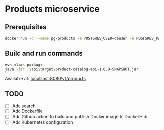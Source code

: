 # Products microservice

## Prerequisites

```bash
docker run -d --name pg-products -e POSTGRES_USER=dbuser -e POSTGRES_PASSWORD=postgres -e POSTGRES_DB=products -p 5432:5432 postgres:13
```

## Build and run commands
```bash
mvn clean package
java -jar .\api\target\product-catalog-api-1.0.0-SNAPSHOT.jar
```
Available at: [localhost:8080/v1/products](http://localhost:8080/v1/products)

## TODO
* [ ] Add search
* [ ] Add Dockerfile
* [ ] Add Github action to build and publish Docker image to DockerHub
* [ ] Add Kubernetes configuration